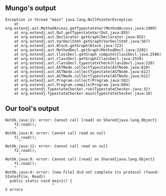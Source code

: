 ## Mungo's output

```
Exception in thread "main" java.lang.NullPointerException
	at org.extendj.ast.MethodAccess.getTypestateVar(MethodAccess.java:1909)
	at org.extendj.ast.Dot.getTypestateVar(Dot.java:855)
	at org.extendj.ast.Declarator.getGraph(Declarator.java:855)
	at org.extendj.ast.VarDeclStmt.getGraph(VarDeclStmt.java:567)
	at org.extendj.ast.Block.getGraph(Block.java:723)
	at org.extendj.ast.MethodDecl.getGraph(MethodDecl.java:2202)
	at org.extendj.ast.ClassDecl.getGraph_compute(ClassDecl.java:2586)
	at org.extendj.ast.ClassDecl.getGraph(ClassDecl.java:2550)
	at org.extendj.ast.ClassDecl.typestateCheck(ClassDecl.java:220)
	at org.extendj.ast.ASTNode.collectTypestate(ASTNode.java:610)
	at org.extendj.ast.ASTNode.collectTypestate(ASTNode.java:612)
	at org.extendj.ast.ASTNode.collectTypestate(ASTNode.java:612)
	at org.extendj.ast.Program.collect(Program.java:582)
	at org.extendj.ast.Program.compile(Program.java:604)
	at org.extendj.TypestateChecker.run(TypestateChecker.java:32)
	at org.extendj.TypestateChecker.main(TypestateChecker.java:18)```

## Our tool's output

```
NotOk.java:11: error: Cannot call [read] on Shared{java.lang.Object}
    f2.read();
    ^
NotOk.java:9: error: Cannot call read on null
    f1.read();
      ^
NotOk.java:11: error: Cannot call read on null
    f2.read();
      ^
NotOk.java:9: error: Cannot call [read] on Shared{java.lang.Object}
    f1.read();
    ^
NotOk.java:4: error: [new File] did not complete its protocol (found: State{File, Read})
  public static void main1() {
                     ^
5 errors```
